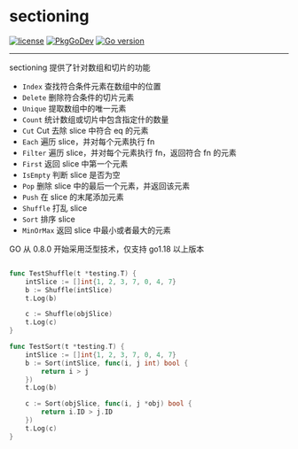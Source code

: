 # sectioning
[![license](https://img.shields.io/badge/license-MIT-brightgreen.svg?style=flat)](https://opensource.org/licenses/MIT)
[![PkgGoDev](https://pkg.go.dev/badge/github.com/GoFinalPack/sectioning)](https://pkg.go.dev/github.com/GoFinalPack/sectioning)
[![Go version](https://img.shields.io/github/go-mod/go-version/GoFinalPack/sectioning)](https://golang.org)

----

sectioning 提供了针对数组和切片的功能

- `Index` 查找符合条件元素在数组中的位置
- `Delete` 删除符合条件的切片元素
- `Unique` 提取数组中的唯一元素
- `Count` 统计数组或切片中包含指定什的数量
- `Cut` Cut 去除 slice 中符合 eq 的元素
- `Each` 遍历 slice，并对每个元素执行 fn
- `Filter` 遍历 slice，并对每个元素执行 fn，返回符合 fn 的元素
- `First` 返回 slice 中第一个元素
- `IsEmpty` 判断 slice 是否为空
- `Pop` 删除 slice 中的最后一个元素，并返回该元素
- `Push` 在 slice 的末尾添加元素
- `Shuffle` 打乱 slice
- `Sort` 排序 slice
- `MinOrMax` 返回 slice 中最小或者最大的元素

GO 从 0.8.0 开始采用泛型技术，仅支持 go1.18 以上版本

```go

func TestShuffle(t *testing.T) {
	intSlice := []int{1, 2, 3, 7, 0, 4, 7}
	b := Shuffle(intSlice)
	t.Log(b)

	c := Shuffle(objSlice)
	t.Log(c)
}

func TestSort(t *testing.T) {
	intSlice := []int{1, 2, 3, 7, 0, 4, 7}
	b := Sort(intSlice, func(i, j int) bool {
		return i > j
	})
	t.Log(b)

	c := Sort(objSlice, func(i, j *obj) bool {
		return i.ID > j.ID
	})
	t.Log(c)
}

```
